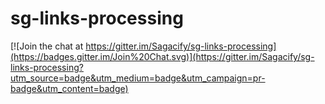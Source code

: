 sg-links-processing
===================

[![Join the chat at https://gitter.im/Sagacify/sg-links-processing](https://badges.gitter.im/Join%20Chat.svg)](https://gitter.im/Sagacify/sg-links-processing?utm_source=badge&utm_medium=badge&utm_campaign=pr-badge&utm_content=badge)
